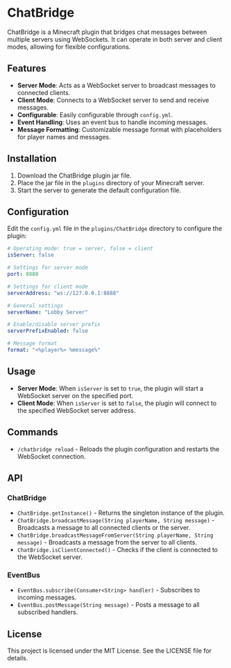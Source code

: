 
# ChatBridge

ChatBridge is a Minecraft plugin that bridges chat messages between multiple servers using WebSockets. It can operate in both server and client modes, allowing for flexible configurations.

## Features

- **Server Mode**: Acts as a WebSocket server to broadcast messages to connected clients.
- **Client Mode**: Connects to a WebSocket server to send and receive messages.
- **Configurable**: Easily configurable through `config.yml`.
- **Event Handling**: Uses an event bus to handle incoming messages.
- **Message Formatting**: Customizable message format with placeholders for player names and messages.

## Installation

1. Download the ChatBridge plugin jar file.
2. Place the jar file in the `plugins` directory of your Minecraft server.
3. Start the server to generate the default configuration file.

## Configuration

Edit the `config.yml` file in the `plugins/ChatBridge` directory to configure the plugin:

```yaml
# Operating mode: true = server, false = client
isServer: false

# Settings for server mode
port: 8888

# Settings for client mode
serverAddress: "ws://127.0.0.1:8888"

# General settings
serverName: "Lobby Server"

# Enable/disable server prefix
serverPrefixEnabled: false

# Message format
format: "<%player%> %message%"
```

## Usage

- **Server Mode**: When `isServer` is set to `true`, the plugin will start a WebSocket server on the specified port.
- **Client Mode**: When `isServer` is set to `false`, the plugin will connect to the specified WebSocket server address.

## Commands

- `/chatbridge reload` - Reloads the plugin configuration and restarts the WebSocket connection.

## API

### ChatBridge

- `ChatBridge.getInstance()` - Returns the singleton instance of the plugin.
- `ChatBridge.broadcastMessage(String playerName, String message)` - Broadcasts a message to all connected clients or the server.
- `ChatBridge.broadcastMessageFromServer(String playerName, String message)` - Broadcasts a message from the server to all clients.
- `ChatBridge.isClientConnected()` - Checks if the client is connected to the WebSocket server.

### EventBus

- `EventBus.subscribe(Consumer<String> handler)` - Subscribes to incoming messages.
- `EventBus.postMessage(String message)` - Posts a message to all subscribed handlers.

## License

This project is licensed under the MIT License. See the LICENSE file for details.

